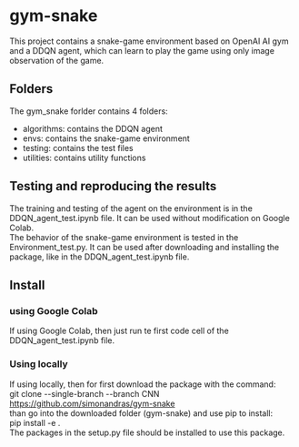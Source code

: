 # gym-snake

This project contains a snake-game environment based on OpenAI AI gym and a DDQN agent, which can learn to play the game using only image observation of the game.

## Folders
The gym_snake forlder contains 4 folders: <br>
- algorithms: contains the DDQN agent
- envs: contains the snake-game environment
- testing: contains the test files
- utilities: contains utility functions

## Testing and reproducing the results

The training and testing of the agent on the environment is in the DDQN_agent_test.ipynb file. It can be used without modification on Google Colab. <br>
The behavior of the snake-game environment is tested in the Environment_test.py. It can be used after downloading and installing the package, like in the DDQN_agent_test.ipynb file.

## Install

### using Google Colab

If using Google Colab, then just run te first code cell of the DDQN_agent_test.ipynb file. <br>

### Using locally

If using locally, then for first download the package with the command: <br>
git clone --single-branch --branch CNN https://github.com/simonandras/gym-snake <br>
than go into the downloaded folder (gym-snake) and use pip to install: <br>
pip install -e . <br>
The packages in the setup.py file should be installed to use this package.
